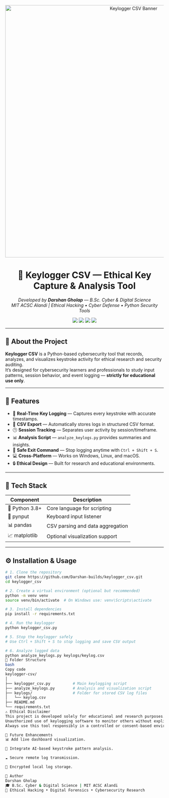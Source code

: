 <p align="center">
  <img src="banner.png" alt="Keylogger CSV Banner" width="800"/>
</p>

<h1 align="center">🔐 Keylogger CSV — Ethical Key Capture & Analysis Tool</h1>

<p align="center">
  <i>Developed by <b>Darshan Gholap</b> — B.Sc. Cyber & Digital Science</i><br>
  <i>MIT ACSC Alandi | Ethical Hacking • Cyber Defense • Python Security Tools</i>
</p>

<p align="center">
  <a href="https://www.python.org/"><img src="https://img.shields.io/badge/Python-3.8%2B-blue?logo=python&logoColor=white"></a>
  <a href="LICENSE"><img src="https://img.shields.io/badge/License-MIT-green"></a>
  <img src="https://img.shields.io/badge/Platform-Cross--Platform-lightgrey">
  <img src="https://img.shields.io/badge/Status-Stable-success">
</p>

---

## 🧠 About the Project

**Keylogger CSV** is a Python-based cybersecurity tool that records, analyzes, and visualizes keystroke activity for ethical research and security auditing.  
It’s designed for cybersecurity learners and professionals to study input patterns, session behavior, and event logging — **strictly for educational use only**.

---

## 🚀 Features

- 🎹 **Real-Time Key Logging** — Captures every keystroke with accurate timestamps.  
- 🧾 **CSV Export** — Automatically stores logs in structured CSV format.  
- 🕒 **Session Tracking** — Separates user activity by session/timeframe.  
- 📊 **Analysis Script** — `analyze_keylogs.py` provides summaries and insights.  
- 🧩 **Safe Exit Command** — Stop logging anytime with `Ctrl + Shift + S`.  
- 💻 **Cross-Platform** — Works on Windows, Linux, and macOS.  
- 🔒 **Ethical Design** — Built for research and educational environments.

---

## 🧰 Tech Stack

| Component | Description |
|------------|--------------|
| 🐍 Python 3.8+ | Core language for scripting |
| 🎹 pynput | Keyboard input listener |
| 📊 pandas | CSV parsing and data aggregation |
| 📈 matplotlib | Optional visualization support |

---

## ⚙️ Installation & Usage

```bash
# 1. Clone the repository
git clone https://github.com/Darshan-builds/keylogger_csv.git
cd keylogger_csv

# 2. Create a virtual environment (optional but recommended)
python -m venv venv
source venv/bin/activate  # On Windows use: venv\Scripts\activate

# 3. Install dependencies
pip install -r requirements.txt

# 4. Run the keylogger
python keylogger_csv.py

# 5. Stop the keylogger safely
# Use Ctrl + Shift + S to stop logging and save CSV output

# 6. Analyze logged data
python analyze_keylogs.py keylogs/keylog.csv
📂 Folder Structure
bash
Copy code
keylogger-csv/
│
├── keylogger_csv.py          # Main keylogging script
├── analyze_keylogs.py        # Analysis and visualization script
├── keylogs/                  # Folder for stored CSV log files
│   └── keylog.csv               
├── README.md
└── requirements.txt
⚠️ Ethical Disclaimer
This project is developed solely for educational and research purposes.
Unauthorized use of keylogging software to monitor others without explicit consent is illegal and unethical.
Always use this tool responsibly in a controlled or consent-based environment only.

🔮 Future Enhancements
📊 Add live dashboard visualization.

🧠 Integrate AI-based keystroke pattern analysis.

☁️ Secure remote log transmission.

🔐 Encrypted local log storage.

🧩 Author
Darshan Gholap
🎓 B.Sc. Cyber & Digital Science | MIT ACSC Alandi
💼 Ethical Hacking • Digital Forensics • Cybersecurity Research

